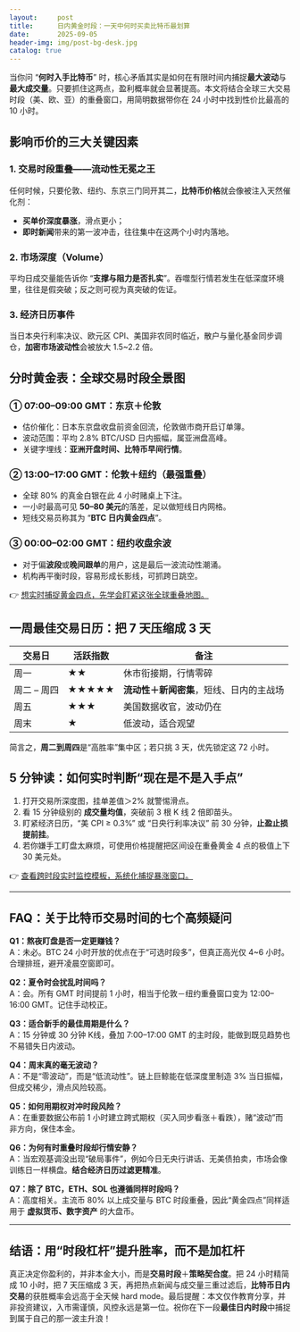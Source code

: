 ```yaml
---
layout:     post
title:      日内黄金时段：一天中何时买卖比特币最划算
date:       2025-09-05
header-img: img/post-bg-desk.jpg
catalog: true
---
```


当你问 “**何时入手比特币**” 时，核心矛盾其实是如何在有限时间内捕捉**最大波动**与**最大成交量**。只要抓住这两点，盈利概率就会显著提高。本文将结合全球三大交易时段（美、欧、亚）的重叠窗口，用简明数据带你在 24 小时中找到性价比最高的 10 小时。

## 影响币价的三大关键因素

### 1. 交易时段重叠——流动性无冕之王
任何时候，只要伦敦、纽约、东京三门同开其二，**比特币价格**就会像被注入天然催化剂：  
- **买单价深度暴涨**，滑点更小；  
- **即时新闻**带来的第一波冲击，往往集中在这两个小时内落地。

### 2. 市场深度（Volume）
平均日成交量能告诉你 “**支撑与阻力是否扎实**”。吞噬型行情若发生在低深度环境里，往往是假突破；反之则可视为真突破的佐证。

### 3. 经济日历事件
当日本央行利率决议、欧元区 CPI、美国非农同时临近，散户与量化基金同步调仓，**加密市场波动性**会被放大 1.5~2.2 倍。

## 分时黄金表：全球交易时段全景图

### ① 07:00–09:00 GMT：东京＋伦敦
- 估价催化：日本东京盘收盘前资金回流，伦敦做市商开启订单簿。  
- 波动范围：平均 2.8% BTC/USD 日内振幅，属亚洲盘高峰。  
- 关键字埋线：**亚洲开盘时间、比特币早间行情**。

### ② 13:00–17:00 GMT：伦敦＋纽约（最强重叠）
- 全球 80% 的真金白银在此 4 小时赌桌上下注。  
- 一小时最高可见 **50–80 美元**的落差，足以做短线日内网格。  
- 短线交易员称其为 “**BTC 日内黄金四点**”。

### ③ 00:00–02:00 GMT：纽约收盘余波
- 对于偏**波段**或**晚间跟单**的用户，这是最后一波流动性潮涌。  
- 机构再平衡时段，容易形成长影线，可抓跨日跳空。

👉 [想实时捕捉黄金四点，先学会盯紧这张全球重叠地图。](https://okxdog.com/)

## 一周最佳交易日历：把 7 天压缩成 3 天

| 交易日 | 活跃指数 | 备注 |
--------|----------|------|
周一 | ★★ | 休市衔接期，行情零碎 |
周二 – 周四 | ★★★★★ | **流动性＋新闻密集**，短线、日内的主战场 |
周五 | ★★★ | 美国数据收官，波动仍在 |
周末 | ★ | 低波动，适合观望 |

简言之，**周二到周四**是“高胜率”集中区；若只挑 3 天，优先锁定这 72 小时。

## 5 分钟读：如何实时判断“现在是不是入手点”

1. 打开交易所深度图，挂单差值＞2% 就警惕滑点。  
2. 看 15 分钟级别的 **成交量均值**，突破前 3 根 K 线 2 倍即苗头。  
3. 盯紧经济日历，“美 CPI ≥ 0.3%” 或 “日央行利率决议” 前 30 分钟，**止盈止损提前挂**。  
4. 若你嫌手工盯盘太麻烦，可使用价格提醒把区间设在重叠黄金 4 点的极值上下 30 美元处。  

👉 [查看跨时段实时监控模板，系统化捕捉暴涨窗口。](https://okxdog.com/)

---

## FAQ：关于比特币交易时间的七个高频疑问

**Q1：熬夜盯盘是否一定更赚钱？**  
A：未必。BTC 24 小时开放的优点在于“可选时段多”，但真正高光仅 4~6 小时。合理排班，避开凌晨空窗即可。

**Q2：夏令时会扰乱时间吗？**  
A：会。所有 GMT 时间提前 1 小时，相当于伦敦－纽约重叠窗口变为 12:00–16:00 GMT。记住手动校正。

**Q3：适合新手的最佳周期是什么？**  
A：15 分钟或 30 分钟 K线，叠加 7:00–17:00 GMT 的主时段，能做到既见趋势也不易错失日内波动。

**Q4：周末真的毫无波动？**  
A：不是“零波动”，而是“低流动性”。链上巨鲸能在低深度里制造 3% 当日振幅，但成交稀少，滑点风险较高。

**Q5：如何用期权对冲时段风险？**  
A：在重要数据公布前 1 小时建立跨式期权（买入同步看涨＋看跌），赌“波动”而非方向，保住本金。

**Q6：为何有时重叠时段却行情安静？**  
A：当宏观基调没出现“破局事件”，例如今日无央行讲话、无美债拍卖，市场会像训练日一样横盘。**结合经济日历过滤更精准**。

**Q7：除了 BTC，ETH、SOL 也遵循同样时段吗？**  
A：高度相关。主流币 80% 以上成交量与 BTC 时段重叠，因此“黄金四点”同样适用于 **虚拟货币、数字资产** 的大盘币。

---

## 结语：用“时段杠杆”提升胜率，而不是加杠杆

真正决定你盈利的，并非本金大小，而是**交易时段**＋**策略契合度**。把 24 小时精简成 10 小时，把 7 天压缩成 3 天，再把热点新闻与成交量三重过滤后，**比特币日内交易**的获胜概率会远高于全天候 hard mode。最后提醒：本文仅作教育分享，并非投资建议，入市需谨慎，风控永远是第一位。祝你在下一段**最佳日内时段**中捕捉到属于自己的那一波主升浪！
